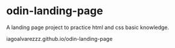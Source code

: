 # odin-landing-page
A landing page project to practice html and css basic knowledge. 

iagoalvarezzz.github.io/odin-landing-page